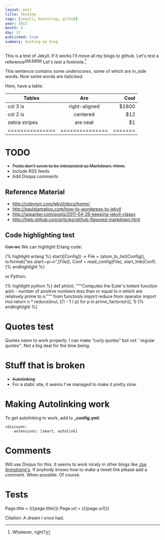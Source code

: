 ```yaml
---
layout: post
title: Testing
tags: [jekyll, bootstrap, github]
year: 2013
month: 4
day: 17
published: true
summary: testing my blog
---
```


This is a test of Jekyll. If it works I'll move all my blogs to github.
Let's test a reference<sup>[see below](#ref1)</sup>
Let's test a footnote.[^1]

This sentence contains some _underscores_, some of which are in_side words. Now some words are _italicised_.

Here, have a table:

| Tables        | Are           | Cool  |
| ------------- |:-------------:| -----:|
| col 3 is      | right-aligned | $1600 |
| col 2 is      | centered      |   $12 |
| zebra stripes | are neat      |    $1 |
|===============|===============|=======|

TODO
====

* <strike>Posts don't seem to be interpreted as Markdown. Hmm.</strike>
* Include RSS feeds
* Add Disqus comments

Reference Material
------------------

* http://cobyism.com/jekyll/docs/home/
* http://paulstamatiou.com/how-to-wordpress-to-jekyll
* http://spparker.com/posts/2011-04-26-keeping-jekyll-classy
* http://help.github.com/articles/github-flavored-markdown.html

## Code highlighting test

<strike>Can we</strike> We can highlight Erlang code:

{% highlight erlang %}
start([Config]) ->
    File = (atom_to_list(Config)),
    io:format("ws start:~p~n",[File]),
    Conf = read_config(File),
    start_link(Conf).
{% endhighlight %}

or Python:

{% highlight python %}
def phi(n):
    """Computes the Euler's totient function φ(n) -
    number of positive numbers less than or
    equal to n which are relatively prime to n."""
    from functools import reduce
    from operator  import mul
    return n * reduce(mul, [(1 - 1 / p) for p in prime_factors(n)], 1)
{% endhighlight %}


Quotes test
===========
Quotes seem to work properly. I can make &ldquo;curly quotes&rdquo; but not
``regular quotes''. Not a big deal for the time being.

Stuff that is broken
====================

* <strike>Autolinking</strike>
* For a static site, it seems I've managed to make it pretty slow.

Making Autolinking work
==========
To get autolinking to work, add to <b>_config.yml</b>:

    rdiscount:
        extensions: [smart, autolink]

Comments
========
Will use Disqus for this. It seems to work nicely in other blogs like [Joe Armstrong's](http://joearms.github.io/).
If anybody knows how to make a tweet link please add a comment. When possible. Of course.

Tests
=====
Page.title = ({{page.title}})
Page.url = ({{page.url}})

<a id="ref1">Citation: A dream I once had.</a>

[^1]: Whatever, right?

